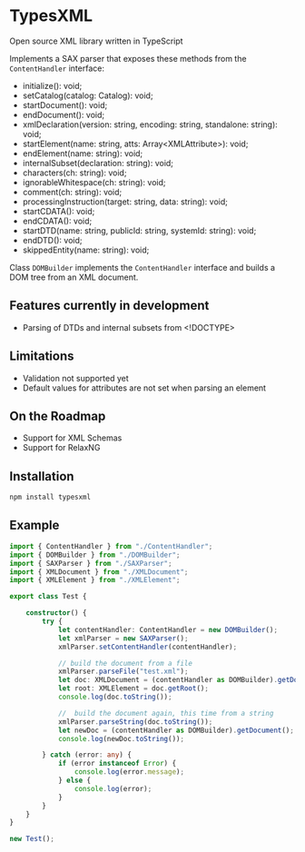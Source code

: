 # TypesXML

Open source XML library written in TypeScript

Implements a SAX parser that exposes these methods from the `ContentHandler` interface:

* initialize(): void;
* setCatalog(catalog: Catalog): void;
* startDocument(): void;
* endDocument(): void;
* xmlDeclaration(version: string, encoding: string, standalone: string): void;
* startElement(name: string, atts: Array\<XMLAttribute>): void;
* endElement(name: string): void;
* internalSubset(declaration: string): void;
* characters(ch: string): void;
* ignorableWhitespace(ch: string): void;
* comment(ch: string): void;
* processingInstruction(target: string, data: string): void;
* startCDATA(): void;
* endCDATA(): void;
* startDTD(name: string, publicId: string, systemId: string): void;
* endDTD(): void;
* skippedEntity(name: string): void;

Class `DOMBuilder` implements the `ContentHandler` interface and builds a DOM tree from an XML document.

## Features currently in development

* Parsing of DTDs and internal subsets from <!DOCTYPE>

## Limitations

* Validation not supported yet
* Default values for attributes are not set when parsing an element

## On the Roadmap

* Support for XML Schemas
* Support for RelaxNG

## Installation

```bash
npm install typesxml
```

## Example

```TypeScript
import { ContentHandler } from "./ContentHandler";
import { DOMBuilder } from "./DOMBuilder";
import { SAXParser } from "./SAXParser";
import { XMLDocument } from "./XMLDocument";
import { XMLElement } from "./XMLElement";

export class Test {

    constructor() {
        try {
            let contentHandler: ContentHandler = new DOMBuilder();
            let xmlParser = new SAXParser();
            xmlParser.setContentHandler(contentHandler);

            // build the document from a file
            xmlParser.parseFile("test.xml");
            let doc: XMLDocument = (contentHandler as DOMBuilder).getDocument();
            let root: XMLElement = doc.getRoot();
            console.log(doc.toString());

            //  build the document again, this time from a string
            xmlParser.parseString(doc.toString());
            let newDoc = (contentHandler as DOMBuilder).getDocument();
            console.log(newDoc.toString());

        } catch (error: any) {
            if (error instanceof Error) {
                console.log(error.message);
            } else {
                console.log(error);
            }
        }
    }
}

new Test();
```
